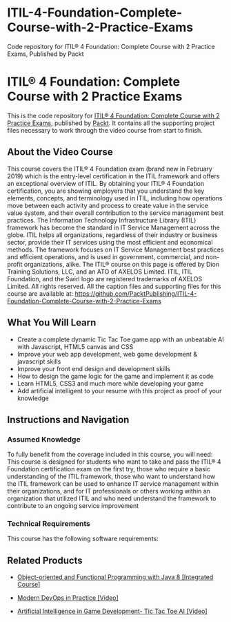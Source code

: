 # ITIL-4-Foundation-Complete-Course-with-2-Practice-Exams
Code repository for ITIL® 4 Foundation: Complete Course with 2 Practice Exams, Published by Packt
# ITIL® 4 Foundation: Complete Course with 2 Practice Exams
This is the code repository for [ITIL® 4 Foundation: Complete Course with 2 Practice Exams](https://www.packtpub.com/application-development/artificial-intelligence-game-development-tic-tac-toe-ai-video?utm_source=github&utm_medium=repository&utm_campaign=9781838644772), published by [Packt](https://www.packtpub.com/?utm_source=github). It contains all the supporting project files necessary to work through the video course from start to finish.
## About the Video Course
This course covers the ITIL® 4 Foundation exam (brand new in February 2019) which is the entry-level certification in the ITIL framework and offers an exceptional overview of ITIL. By obtaining your ITIL® 4 Foundation certification, you are showing employers that you understand the key elements, concepts, and terminology used in ITIL, including how operations move between each activity and process to create value in the service value system, and their overall contribution to the service management best practices.
The Information Technology Infrastructure Library (ITIL) framework has become the standard in IT Service Management across the globe. ITIL helps all organizations, regardless of their industry or business sector, provide their IT services using the most efficient and economical methods. The framework focuses on IT Service Management best practices and efficient operations, and is used in government, commercial, and non-profit organizations, alike.
The ITIL® course on this page is offered by Dion Training Solutions, LLC, and an ATO of AXELOS Limited. ITIL, ITIL Foundation, and the Swirl logo are registered trademarks of AXELOS Limited. All rights reserved.
All the caption files and supporting files for this course are available at: https://github.com/PacktPublishing/ITIL-4-Foundation-Complete-Course-with-2-Practice-Exams

<H2>What You Will Learn</H2>
<DIV class=book-info-will-learn-text>
<UL>
<LI><SPAN id=what_you_will_learn_c class=sugar_field>Create a complete dynamic Tic Tac Toe game app with an unbeatable AI with Javascript, HTML5 canvas and CSS</SPAN> 
<LI><SPAN id=what_you_will_learn_c class=sugar_field>Improve your web app development, web game development &amp; javascript skills</SPAN> 
<LI><SPAN id=what_you_will_learn_c class=sugar_field>Improve your front end design and development skills</SPAN> 
<LI><SPAN id=what_you_will_learn_c class=sugar_field>How to design the game logic for the game and implement it as code</SPAN> 
<LI><SPAN id=what_you_will_learn_c class=sugar_field>Learn HTML5, CSS3 and much more while developing your game</SPAN> 
<LI><SPAN id=what_you_will_learn_c class=sugar_field>Add artificial intelligent to your resume with this project as proof of your knowledge</SPAN> </LI></UL></DIV>

## Instructions and Navigation
### Assumed Knowledge
To fully benefit from the coverage included in this course, you will need:<br/>
This course is designed for students who want to take and pass the ITIL® 4 Foundation certification exam on the first try, those who require a basic understanding of the ITIL framework, those who want to understand how the ITIL framework can be used to enhance IT service management within their organizations, and for IT professionals or others working within an organization that utilized ITIL and who need understand the framework to contribute to an ongoing service improvement
### Technical Requirements
This course has the following software requirements:<br/>
    

## Related Products
* [Object-oriented and Functional Programming with Java 8 [Integrated Course]](https://www.packtpub.com/application-development/artificial-intelligence-game-development-tic-tac-toe-ai-video?utm_source=github&utm_medium=repository&utm_campaign=9781838644772)

* [Modern DevOps in Practice [Video]](https://www.packtpub.com/application-development/artificial-intelligence-game-development-tic-tac-toe-ai-video?utm_source=github&utm_medium=repository&utm_campaign=9781838644772)

* [Artificial Intelligence in Game Development- Tic Tac Toe AI [Video]](https://www.packtpub.com/application-development/artificial-intelligence-game-development-tic-tac-toe-ai-video?utm_source=github&utm_medium=repository&utm_campaign=9781838644772)


